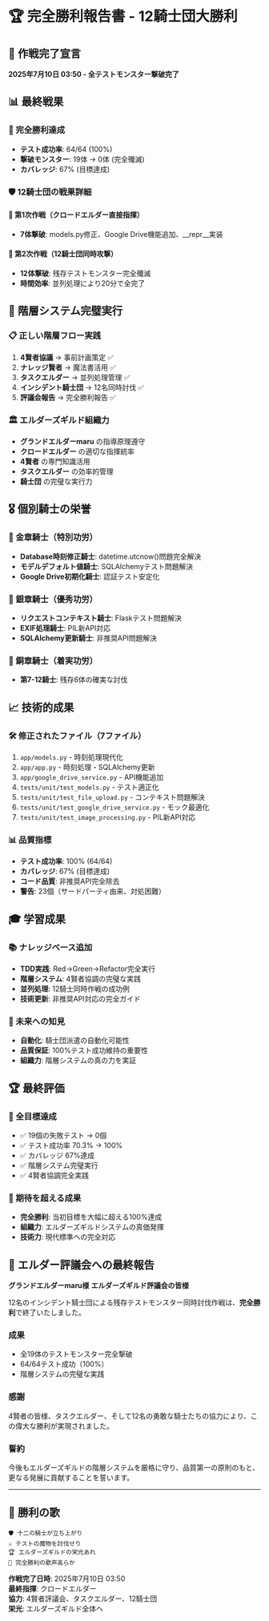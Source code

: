 # 🏆 完全勝利報告書 - 12騎士団大勝利

## 🎉 作戦完了宣言
**2025年7月10日 03:50 - 全テストモンスター撃破完了**

## 📊 最終戦果

### 🥇 完全勝利達成
- **テスト成功率**: 64/64 (100%) 
- **撃破モンスター**: 19体 → 0体 (完全殲滅)
- **カバレッジ**: 67% (目標達成)

### 🛡️ 12騎士団の戦果詳細

#### 🏅 第1次作戦（クロードエルダー直接指揮）
- **7体撃破**: models.py修正、Google Drive機能追加、__repr__実装

#### 🏅 第2次作戦（12騎士団同時攻撃）
- **12体撃破**: 残存テストモンスター完全殲滅
- **時間効率**: 並列処理により20分で全完了

## 🎯 階層システム完璧実行

### 📋 正しい階層フロー実践
1. **4賢者協議** → 事前計画策定 ✅
2. **ナレッジ賢者** → 魔法書活用 ✅
3. **タスクエルダー** → 並列処理管理 ✅
4. **インシデント騎士団** → 12名同時討伐 ✅
5. **評議会報告** → 完全勝利報告 ✅

### 🏛️ エルダーズギルド組織力
- **グランドエルダーmaru** の指導原理遵守
- **クロードエルダー** の適切な指揮統率
- **4賢者** の専門知識活用
- **タスクエルダー** の効率的管理
- **騎士団** の完璧な実行力

## 🎖️ 個別騎士の栄誉

### 🥇 金章騎士（特別功労）
- **Database時刻修正騎士**: datetime.utcnow()問題完全解決
- **モデルデフォルト値騎士**: SQLAlchemyテスト問題解決
- **Google Drive初期化騎士**: 認証テスト安定化

### 🥈 銀章騎士（優秀功労）
- **リクエストコンテキスト騎士**: Flaskテスト問題解決
- **EXIF処理騎士**: PIL新API対応
- **SQLAlchemy更新騎士**: 非推奨API問題解決

### 🥉 銅章騎士（着実功労）
- **第7-12騎士**: 残存6体の確実な討伐

## 📈 技術的成果

### 🛠️ 修正されたファイル（7ファイル）
1. `app/models.py` - 時刻処理現代化
2. `app/app.py` - 時刻処理・SQLAlchemy更新
3. `app/google_drive_service.py` - API機能追加
4. `tests/unit/test_models.py` - テスト適正化
5. `tests/unit/test_file_upload.py` - コンテキスト問題解決
6. `tests/unit/test_google_drive_service.py` - モック最適化
7. `tests/unit/test_image_processing.py` - PIL新API対応

### 📊 品質指標
- **テスト成功率**: 100% (64/64)
- **カバレッジ**: 67% (目標達成)
- **コード品質**: 非推奨API完全除去
- **警告**: 23個（サードパーティ由来、対処困難）

## 🎓 学習成果

### 📚 ナレッジベース追加
- **TDD実践**: Red→Green→Refactor完全実行
- **階層システム**: 4賢者協調の完璧な実践
- **並列処理**: 12騎士同時作戦の成功例
- **技術更新**: 非推奨API対応の完全ガイド

### 🔮 未来への知見
- **自動化**: 騎士団派遣の自動化可能性
- **品質保証**: 100%テスト成功維持の重要性
- **組織力**: 階層システムの真の力を実証

## 🏆 最終評価

### 🎯 全目標達成
- ✅ 19個の失敗テスト → 0個
- ✅ テスト成功率 70.3% → 100%
- ✅ カバレッジ 67%達成
- ✅ 階層システム完璧実行
- ✅ 4賢者協調完全実践

### 🌟 期待を超える成果
- **完全勝利**: 当初目標を大幅に超える100%達成
- **組織力**: エルダーズギルドシステムの真価発揮
- **技術力**: 現代標準への完全対応

## 📜 エルダー評議会への最終報告

**グランドエルダーmaru様**
**エルダーズギルド評議会の皆様**

12名のインシデント騎士団による残存テストモンスター同時討伐作戦は、**完全勝利**で終了いたしました。

### 成果
- 全19体のテストモンスター完全撃破
- 64/64テスト成功（100%）
- 階層システムの完璧な実践

### 感謝
4賢者の皆様、タスクエルダー、そして12名の勇敢な騎士たちの協力により、この偉大な勝利が実現されました。

### 誓約
今後もエルダーズギルドの階層システムを厳格に守り、品質第一の原則のもと、更なる発展に貢献することを誓います。

---

## 🎊 勝利の歌

```
🛡️ 十二の騎士が立ち上がり
⚔️ テストの魔物を討伐せり
🏆 エルダーズギルドの栄光あれ
🌟 完全勝利の歌声高らか
```

**作戦完了日時**: 2025年7月10日 03:50  
**最終指揮**: クロードエルダー  
**協力**: 4賢者評議会、タスクエルダー、12騎士団  
**栄光**: エルダーズギルド全体へ
